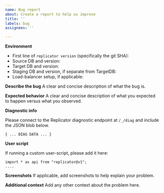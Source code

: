 ```yaml
---
name: Bug report
about: Create a report to help us improve
title: ''
labels: bug
assignees: ''

---
```


**Environment**

- First line of `replicator version` (specifically the git SHA):
- Source DB and version:
- Target DB and version:
- Staging DB and version, if separate from TargetDB:
- Load-balancer setup, if applicable:

**Describe the bug**
A clear and concise description of what the bug is.

**Expected behavior**
A clear and concise description of what you expected to happen versus what you observed.

**Diagnostic info**

Please connect to the Replicator diagnostic endpoint at `/_/diag` and include the JSON blob below.

```
{ ... DIAG DATA ... }
```

**User script**

If running a custom user-script, please add it here:

```
import * as api from "replicator@v1";
....
```

**Screenshots**
If applicable, add screenshots to help explain your problem.

**Additional context**
Add any other context about the problem here.
